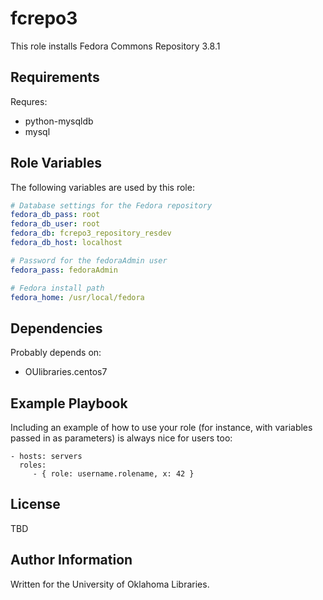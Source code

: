 fcrepo3
=========

This role installs Fedora Commons Repository 3.8.1

Requirements
------------

Requres:
* python-mysqldb
* mysql


Role Variables
--------------

The following variables are used by this role:

```yaml
# Database settings for the Fedora repository
fedora_db_pass: root
fedora_db_user: root
fedora_db: fcrepo3_repository_resdev
fedora_db_host: localhost

# Password for the fedoraAdmin user
fedora_pass: fedoraAdmin

# Fedora install path
fedora_home: /usr/local/fedora
```


Dependencies
------------

Probably depends on:

* OUlibraries.centos7



Example Playbook
----------------

Including an example of how to use your role (for instance, with variables passed in as parameters) is always nice for users too:

    - hosts: servers
      roles:
         - { role: username.rolename, x: 42 }

License
-------

TBD

Author Information
------------------

Written for the University of Oklahoma Libraries. 